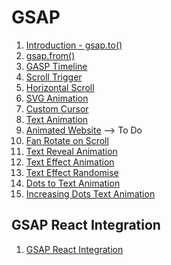 # GSAP
1. [Introduction - gsap.to()](https://vigneshvaranasi.github.io/FSWD/GSAP/01-Introduction/)
2. [gsap.from()](https://vigneshvaranasi.github.io/FSWD/GSAP/02-gsap.from()/)
3. [GASP Timeline](https://vigneshvaranasi.github.io/FSWD/GSAP/03-gsap.timeline()/)
4. [Scroll Trigger](https://vigneshvaranasi.github.io/FSWD/GSAP/04-scrollTrigger/)
5. [Horizontal Scroll](https://vigneshvaranasi.github.io/FSWD/GSAP/05-Horizontal-Scroll/)
6. [SVG Animation](https://vigneshvaranasi.github.io/FSWD/GSAP/06-SVG-Animation/)
7. [Custom Cursor](https://vigneshvaranasi.github.io/FSWD/GSAP/07-Custom-Cursor/)
8. [Text Animation](https://vigneshvaranasi.github.io/FSWD/GSAP/08-Text-Animation/)
9. [Animated Website](https://vigneshvaranasi.github.io/FSWD/GSAP/09-Animated-Website/) --> To Do
10. [Fan Rotate on Scroll](https://vigneshvaranasi.github.io/FSWD/GSAP/10-Fan-Scroll-Animation/)
11. [Text Reveal Animation](https://vigneshvaranasi.github.io/FSWD/GSAP/11-Text-Reveal-Animation/)
12. [Text Effect Animation](https://vigneshvaranasi.github.io/FSWD/GSAP/12-Text-Effect/)
13. [Text Effect Randomise](https://vigneshvaranasi.github.io/FSWD/GSAP/13-Text-Randomise/)
14. [Dots to Text Animation ](https://vigneshvaranasi.github.io/FSWD/GSAP/14-Dot-to-Text-Animation/)
14. [Increasing Dots Text Animation ](https://vigneshvaranasi.github.io/FSWD/GSAP/15-Increasing-Dots/)



## GSAP React Integration
1. [GSAP React Integration](https://gsap-react-theta.vercel.app/)